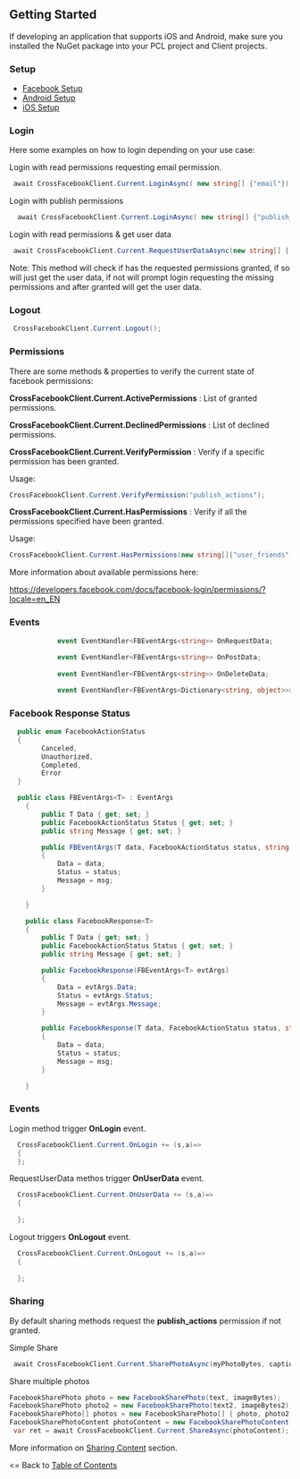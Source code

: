 ## Getting Started

If developing an application that supports iOS and Android, make sure you installed the NuGet package into your PCL project and Client projects.

### Setup
* [Facebook Setup](docs/FacebookPortalSetup.md)
* [Android Setup](docs/AndroidSetup.md)
* [iOS Setup](docs/iOSSetup.md)

### Login

Here some examples on how to login depending on your use case:

Login with read permissions requesting email permission.

```cs
 await CrossFacebookClient.Current.LoginAsync( new string[] {"email"});
```

Login with publish permissions

```cs
  await CrossFacebookClient.Current.LoginAsync( new string[] {"publish_actions"},FacebookPermissionType.Publish);
```

Login with read permissions & get user data

```cs
 await CrossFacebookClient.Current.RequestUserDataAsync(new string[] { "email", "first_name", "gender", "last_name", "birthday" }, new string[] { "email", "user_birthday" });
```
Note: This method will check if has the requested permissions granted, if so will just get the user data, if not will prompt login requesting the missing permissions and after granted will get the user data.


### Logout

```cs
 CrossFacebookClient.Current.Logout();
```

### Permissions

There are some methods & properties to verify the current state of facebook permissions:

**CrossFacebookClient.Current.ActivePermissions** : List of granted permissions.

**CrossFacebookClient.Current.DeclinedPermissions** : List of declined permissions.

**CrossFacebookClient.Current.VerifyPermission** : Verify if a specific permission has been granted.

Usage:

```cs
CrossFacebookClient.Current.VerifyPermission("publish_actions");
```

**CrossFacebookClient.Current.HasPermissions** : Verify if all the permissions specified have been granted.

Usage:

```cs
CrossFacebookClient.Current.HasPermissions(new string[]{"user_friends","user_likes"});
```

More information about available permissions here:

https://developers.facebook.com/docs/facebook-login/permissions/?locale=en_EN


### Events

```cs
            event EventHandler<FBEventArgs<string>> OnRequestData;
            
            event EventHandler<FBEventArgs<string>> OnPostData;
            
            event EventHandler<FBEventArgs<string>> OnDeleteData;

            event EventHandler<FBEventArgs<Dictionary<string, object>>> OnSharing;

```

### Facebook Response Status
```cs
  public enum FacebookActionStatus
  {
        Canceled,
        Unauthorized,
        Completed,
        Error
  }
```


```cs
  public class FBEventArgs<T> : EventArgs
    {
        public T Data { get; set; }
        public FacebookActionStatus Status { get; set; }
        public string Message { get; set; }

        public FBEventArgs(T data, FacebookActionStatus status, string msg = "")
        {
            Data = data;
            Status = status;
            Message = msg;
        }

    }

    public class FacebookResponse<T> 
    {
        public T Data { get; set; }
        public FacebookActionStatus Status { get; set; }
        public string Message { get; set; }

        public FacebookResponse(FBEventArgs<T> evtArgs)
        {
            Data = evtArgs.Data;
            Status = evtArgs.Status;
            Message = evtArgs.Message;
        }

        public FacebookResponse(T data, FacebookActionStatus status, string msg = "")
        {
            Data = data;
            Status = status;
            Message = msg;
        }

    }
```

### Events


Login method trigger **OnLogin** event.

```cs
  CrossFacebookClient.Current.OnLogin += (s,a)=> 
  {
  };
```

RequestUserData methos trigger **OnUserData** event.

```cs
  CrossFacebookClient.Current.OnUserData += (s,a)=> 
  {
      
  };
```

Logout triggers **OnLogout** event.

```cs
  CrossFacebookClient.Current.OnLogout += (s,a)=> 
  {
      
  };
```

### Sharing

By default sharing methods request the **publish_actions** permission if not granted.

Simple Share
```cs
 await CrossFacebookClient.Current.SharePhotoAsync(myPhotoBytes, captionText);
```

Share multiple photos
```cs
FacebookSharePhoto photo = new FacebookSharePhoto(text, imageBytes);
FacebookSharePhoto photo2 = new FacebookSharePhoto(text2, imageBytes2);
FacebookSharePhoto[] photos = new FacebookSharePhoto[] { photo, photo2 };                    
FacebookSharePhotoContent photoContent = new FacebookSharePhotoContent(photos);
 var ret = await CrossFacebookClient.Current.ShareAsync(photoContent);
```

More information on [Sharing Content](../docs/SharingContent.md) section.

<= Back to [Table of Contents](../README.md)
